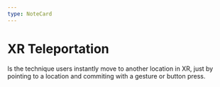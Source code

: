 ```yaml
---
type: NoteCard
---
```


# XR Teleportation
Is the technique users instantly move to another location in XR, just by pointing to a location and commiting with a gesture or button press.